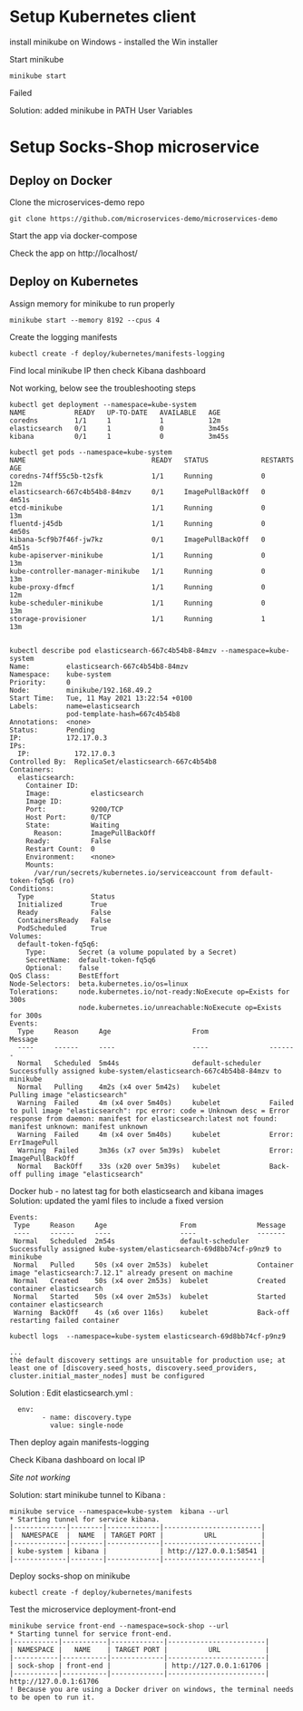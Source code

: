# Setup Kubernetes client  

install minikube on Windows - installed the Win installer

Start minikube
```
minikube start
```
Failed

Solution: added minikube in PATH User Variables 

# Setup  Socks-Shop microservice 
## Deploy on Docker

Clone the microservices-demo repo
```
git clone https://github.com/microservices-demo/microservices-demo
```
Start the app via docker-compose

Check the app on http://localhost/ 

## Deploy on Kubernetes
Assign memory for minikube to run properly
```
minikube start --memory 8192 --cpus 4
```
Create the logging manifests
```
kubectl create -f deploy/kubernetes/manifests-logging
```


Find local minikube IP then check Kibana dashboard

Not working, below see the troubleshooting steps

```
kubectl get deployment --namespace=kube-system
NAME            READY   UP-TO-DATE   AVAILABLE   AGE
coredns         1/1     1            1           12m
elasticsearch   0/1     1            0           3m45s
kibana          0/1     1            0           3m45s

kubectl get pods --namespace=kube-system
NAME                               READY   STATUS             RESTARTS   AGE
coredns-74ff55c5b-t2sfk            1/1     Running            0          12m
elasticsearch-667c4b54b8-84mzv     0/1     ImagePullBackOff   0          4m51s
etcd-minikube                      1/1     Running            0          13m
fluentd-j45db                      1/1     Running            0          4m50s
kibana-5cf9b7f46f-jw7kz            0/1     ImagePullBackOff   0          4m51s
kube-apiserver-minikube            1/1     Running            0          13m
kube-controller-manager-minikube   1/1     Running            0          13m
kube-proxy-dfmcf                   1/1     Running            0          12m
kube-scheduler-minikube            1/1     Running            0          13m
storage-provisioner                1/1     Running            1          13m


kubectl describe pod elasticsearch-667c4b54b8-84mzv --namespace=kube-system
Name:         elasticsearch-667c4b54b8-84mzv
Namespace:    kube-system
Priority:     0
Node:         minikube/192.168.49.2
Start Time:   Tue, 11 May 2021 13:22:54 +0100
Labels:       name=elasticsearch
              pod-template-hash=667c4b54b8
Annotations:  <none>
Status:       Pending
IP:           172.17.0.3
IPs:
  IP:           172.17.0.3
Controlled By:  ReplicaSet/elasticsearch-667c4b54b8
Containers:
  elasticsearch:
    Container ID:
    Image:          elasticsearch
    Image ID:
    Port:           9200/TCP
    Host Port:      0/TCP
    State:          Waiting
      Reason:       ImagePullBackOff
    Ready:          False
    Restart Count:  0
    Environment:    <none>
    Mounts:
      /var/run/secrets/kubernetes.io/serviceaccount from default-token-fq5q6 (ro)
Conditions:
  Type              Status
  Initialized       True
  Ready             False
  ContainersReady   False
  PodScheduled      True
Volumes:
  default-token-fq5q6:
    Type:        Secret (a volume populated by a Secret)
    SecretName:  default-token-fq5q6
    Optional:    false
QoS Class:       BestEffort
Node-Selectors:  beta.kubernetes.io/os=linux
Tolerations:     node.kubernetes.io/not-ready:NoExecute op=Exists for 300s
                 node.kubernetes.io/unreachable:NoExecute op=Exists for 300s
Events:
  Type     Reason     Age                    From               Message
  ----     ------     ----                   ----               -------
  Normal   Scheduled  5m44s                  default-scheduler  Successfully assigned kube-system/elasticsearch-667c4b54b8-84mzv to minikube
  Normal   Pulling    4m2s (x4 over 5m42s)   kubelet            Pulling image "elasticsearch"
  Warning  Failed     4m (x4 over 5m40s)     kubelet            Failed to pull image "elasticsearch": rpc error: code = Unknown desc = Error response from daemon: manifest for elasticsearch:latest not found: manifest unknown: manifest unknown
  Warning  Failed     4m (x4 over 5m40s)     kubelet            Error: ErrImagePull
  Warning  Failed     3m36s (x7 over 5m39s)  kubelet            Error: ImagePullBackOff
  Normal   BackOff    33s (x20 over 5m39s)   kubelet            Back-off pulling image "elasticsearch"
  ```
 
 Docker hub - no latest tag for both elasticsearch and kibana images
 Solution:  updated the yaml files to include a fixed version
 
 ```
 Events:
  Type     Reason     Age                  From               Message
  ----     ------     ----                 ----               -------
  Normal   Scheduled  2m54s                default-scheduler  Successfully assigned kube-system/elasticsearch-69d8bb74cf-p9nz9 to minikube
  Normal   Pulled     50s (x4 over 2m53s)  kubelet            Container image "elasticsearch:7.12.1" already present on machine
  Normal   Created    50s (x4 over 2m53s)  kubelet            Created container elasticsearch
  Normal   Started    50s (x4 over 2m53s)  kubelet            Started container elasticsearch
  Warning  BackOff    4s (x6 over 116s)    kubelet            Back-off restarting failed container

kubectl logs  --namespace=kube-system elasticsearch-69d8bb74cf-p9nz9

...
 the default discovery settings are unsuitable for production use; at least one of [discovery.seed_hosts, discovery.seed_providers, cluster.initial_master_nodes] must be configured
 ```
 Solution : Edit elasticsearch.yml :
  ```
    env: 
          - name: discovery.type
            value: single-node
```		
Then deploy again manifests-logging

		
Check Kibana dashboard on local IP

 *Site not working*

Solution:  start minikube tunnel to Kibana :
```
minikube service --namespace=kube-system  kibana --url
* Starting tunnel for service kibana.
|-------------|--------|-------------|------------------------|
|  NAMESPACE  |  NAME  | TARGET PORT |          URL           |
|-------------|--------|-------------|------------------------|
| kube-system | kibana |             | http://127.0.0.1:58541 |
|-------------|--------|-------------|------------------------|
```
Deploy socks-shop on minikube
```
kubectl create -f deploy/kubernetes/manifests

```
Test the microservice deployment-front-end

```
minikube service front-end --namespace=sock-shop --url
* Starting tunnel for service front-end.
|-----------|-----------|-------------|------------------------|
| NAMESPACE |   NAME    | TARGET PORT |          URL           |
|-----------|-----------|-------------|------------------------|
| sock-shop | front-end |             | http://127.0.0.1:61706 |
|-----------|-----------|-------------|------------------------|
http://127.0.0.1:61706
! Because you are using a Docker driver on windows, the terminal needs to be open to run it.
```



